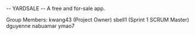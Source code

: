 -- YARDSALE --
A free and for-sale app.

Group Members:
kwang43 (Project Owner)
sbell1 (Sprint 1 SCRUM Master)
dguyenne
nabuamar
ymao7  
